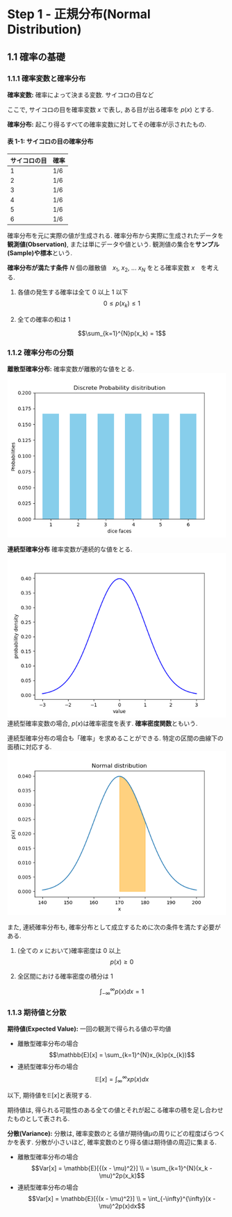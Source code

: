 # Step 1 - 正規分布(Normal Distribution)

## 1.1 確率の基礎

### 1.1.1 確率変数と確率分布

**確率変数:** 確率によって決まる変数. サイコロの目など

ここで, サイコロの目を確率変数 $x$ で表し, ある目が出る確率を $p(x)$ とする.

**確率分布:** 起こり得るすべての確率変数に対してその確率が示されたもの.

#### 表 1-1: サイコロの目の確率分布

| サイコロの目 | 確率 |
| ------------ | ---- |
| 1            | 1/6  |
| 2            | 1/6  |
| 3            | 1/6  |
| 4            | 1/6  |
| 5            | 1/6  |
| 6            | 1/6  |

確率分布を元に実際の値が生成される.
確率分布から実際に生成されたデータを**観測値(Observation)**, または単にデータや値という.
観測値の集合を**サンプル(Sample)**や**標本**という.

**確率分布が満たす条件**
$N$ 個の離散値　$x_{1}$, $x_{2}$, ... $x_{N}$ をとる確率変数 $x$　を考える.

1. 各値の発生する確率は全て 0 以上 1 以下
   $$0 \leq p(x_{k}) \leq 1$$
2. 全ての確率の和は 1

   $$\sum_{k=1}^{N}p(x_k) = 1$$

### 1.1.2 確率分布の分類

**離散型確率分布:** 確率変数が離散的な値をとる.
![alt text](img/plot1.png)

**連続型確率分布** 確率変数が連続的な値をとる.
![alt text](img/plot2.png)
連続型確率変数の場合, $p(x)$は確率密度を表す. **確率密度関数**ともいう.

連続型確率分布の場合も「確率」を求めることができる.
特定の区間の曲線下の面積に対応する.
![alt text](img/plot3.png)

また, 連続確率分布も, 確率分布として成立するために次の条件を満たす必要がある.

1. (全ての $x$ において)確率密度は 0 以上
   $$p(x) \ge 0$$
2. 全区間における確率密度の積分は 1

   $$\int_{-\infty}^{\infty}p(x)dx = 1$$

### 1.1.3 期待値と分散

**期待値(Expected Value):** 一回の観測で得られる値の平均値

- 離散型確率分布の場合
  $$\mathbb{E}[x] = \sum_{k=1}^{N}x_{k}p(x_{k})$$
- 連続型確率分布の場合
  $$\mathbb{E}[x] = \int_{\infty}^{\infty}xp(x)dx$$

以下, 期待値を$\mathbb{E}[x]$と表現する.

期待値は, 得られる可能性のある全ての値とそれが起こる確率の積を足し合わせたものとして表される.

**分散(Variance):**
分散は, 確率変数のとる値が期待値$\mu$の周りにどの程度ばらつくかを表す.
分散が小さいほど, 確率変数のとり得る値は期待値の周辺に集まる.

- 離散型確率分布の場合
  $$Var[x] = \mathbb{E}[{(x - \mu)^2}] \\ = \sum_{k=1}^{N}(x_k - \mu)^2p(x_k)$$
- 連続型確率分布の場合
  $$Var[x] = \mathbb{E}[{(x - \mu)^2}] \\ = \int_{-\infty}^{\infty}(x - \mu)^2p(x)dx$$
